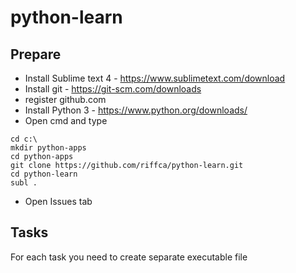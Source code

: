 # python-learn

## Prepare
- Install Sublime text 4 - https://www.sublimetext.com/download
- Install git - https://git-scm.com/downloads
- register github.com
- Install Python 3 - https://www.python.org/downloads/
- Open cmd and type

```
cd c:\
mkdir python-apps
cd python-apps
git clone https://github.com/riffca/python-learn.git
cd python-learn 
subl .

```


- Open Issues tab

## Tasks

For each task you need to create separate executable file
